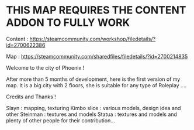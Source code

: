 # THIS MAP REQUIRES THE CONTENT ADDON TO FULLY WORK

Content : https://steamcommunity.com/workshop/filedetails/?id=2700622386

Map : https://steamcommunity.com/sharedfiles/filedetails/?id=2700214835

Welcome to the city of Phoenix !

After more than 5 months of development, here is the first version of my map.
It is a big city with 2 floors, she is suitable for any type of Roleplay ....

Credits and Thanks !

Slayn : mapping, texturing
Kimbo slice : various models, design idea and other
Steinman : textures and models
Statua : textures and models
and plenty of other people for their contribution...
